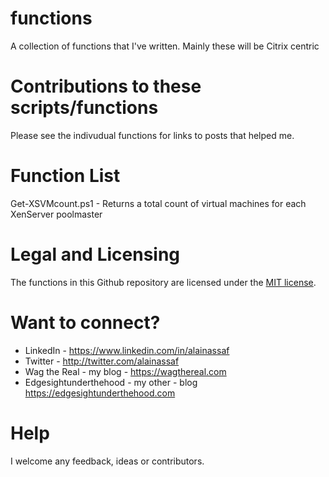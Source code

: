 # functions
A collection of functions that I've written. Mainly these will be Citrix centric

# Contributions to these scripts/functions
Please see the indivudual functions for links to posts that helped me.

# Function List
Get-XSVMcount.ps1 - Returns a total count of virtual machines for each XenServer poolmaster
  
# Legal and Licensing
The functions in this Github repository are licensed under the [MIT license].

[MIT license]: LICENSE

# Want to connect?
* LinkedIn - https://www.linkedin.com/in/alainassaf
* Twitter - http://twitter.com/alainassaf
* Wag the Real - my blog - https://wagthereal.com
* Edgesightunderthehood - my other - blog https://edgesightunderthehood.com

# Help
I welcome any feedback, ideas or contributors.
